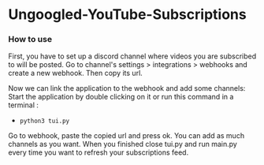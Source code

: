 # Ungoogled-YouTube-Subscriptions
### How to use
First, you have to set up a discord channel where videos you are subscribed to will be posted.
Go to channel's settings > integrations > webhooks and create a new webhook. Then copy its url.

Now we can link the application to the webhook and add some channels:
Start the application by double clicking on it or run this command in a terminal :
- `python3 tui.py` 

Go to webhook, paste the copied url and press ok.
You can add as much channels as you want.
When you finished close tui.py and run main.py every time you want to refresh your subscriptions feed.

